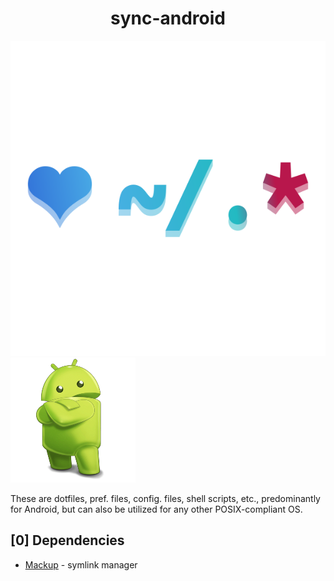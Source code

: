 <h1 align='center'>sync-android</h1>

![dotfiles image](./assets/dotfiles.svg) ![android](./assets/android.png)

These are dotfiles, pref. files, config. files, shell scripts, etc., predominantly for Android, but can also be utilized for any other POSIX-compliant OS.

## [0] Dependencies
* [Mackup](https://github.com/lra/mackup) - symlink manager